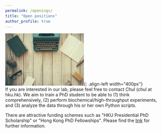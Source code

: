 ```yaml
---
permalink: /openings/
title: "Open positions"
author_profile: true
---
```

![image-center](/assets/images/officephoto2.jpg){: .align-left width="400px"}  
If you are interested in our lab, please feel free to contact *Chul* (chul at hku.hk). We aim to train a PhD student to be able to (1) think comprehensively, (2) perform biochemical/high-throughput experiments, and (3) analyze the data through his or her own Python scripts.

There are attractive funding schemes such as "HKU Presidential PhD Scholarship" or "Hong Kong PhD Fellowships". Please find the [link](https://www.gradsch.hku.hk/gradsch/prospective-students/scholarship-funding-and-fees) for further information.
